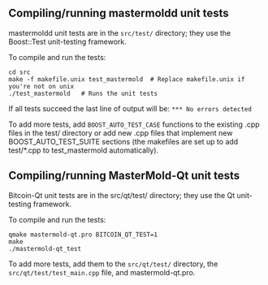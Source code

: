 Compiling/running mastermoldd unit tests
------------------------------------

mastermoldd unit tests are in the `src/test/` directory; they
use the Boost::Test unit-testing framework.

To compile and run the tests:

	cd src
	make -f makefile.unix test_mastermold  # Replace makefile.unix if you're not on unix
	./test_mastermold   # Runs the unit tests

If all tests succeed the last line of output will be:
`*** No errors detected`

To add more tests, add `BOOST_AUTO_TEST_CASE` functions to the existing
.cpp files in the test/ directory or add new .cpp files that
implement new BOOST_AUTO_TEST_SUITE sections (the makefiles are
set up to add test/*.cpp to test_mastermold automatically).


Compiling/running MasterMold-Qt unit tests
---------------------------------------

Bitcoin-Qt unit tests are in the src/qt/test/ directory; they
use the Qt unit-testing framework.

To compile and run the tests:

	qmake mastermold-qt.pro BITCOIN_QT_TEST=1
	make
	./mastermold-qt_test

To add more tests, add them to the `src/qt/test/` directory,
the `src/qt/test/test_main.cpp` file, and mastermold-qt.pro.
